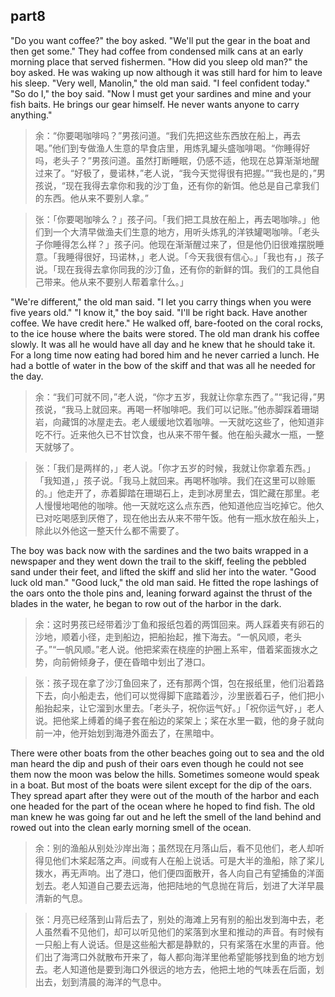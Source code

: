 ## part8

"Do you want coffee?" the boy asked. "We'll put the gear in the boat and then get some." They had coffee from condensed milk cans at an early morning place that served fishermen. "How did you sleep old man?" the boy asked. He was waking up now although it was still hard for him to leave his sleep. "Very well, Manolin," the old man said. "I feel confident today." "So do I," the boy said. "Now I must get your sardines and mine and your fish baits. He brings our gear himself. He never wants anyone to carry anything."
> 余：“你要喝咖啡吗？”男孩问道。“我们先把这些东西放在船上，再去喝。”他们到专做渔人生意的早食店里，用炼乳罐头盛咖啡喝。“你睡得好吗，老头子？”男孩问道。虽然打断睡眠，仍感不适，他现在总算渐渐地醒过来了。“好极了，曼诺林，”老人说，“我今天觉得很有把握。”“我也是的，”男孩说，“现在我得去拿你和我的沙丁鱼，还有你的新饵。他总是自己拿我们的东西。他从来不要别人拿。”

> 张：「你要喝咖啡么？」孩子问。「我们把工具放在船上，再去喝咖啡。」他们到一个大清早做渔夫们生意的地方，用听头炼乳的洋铁罐喝咖啡。「老头子你睡得怎么样？」孩子问。他现在渐渐醒过来了，但是他仍旧很难摆脱睡意。「我睡得很好，玛诺林，」老人说。「今天我很有信心。」「我也有，」孩子说。「现在我得去拿你同我的沙汀鱼，还有你的新鲜的饵。我们的工具他自己带来。他从来不要别人帮着拿什么。」

"We're different," the old man said. "I let you carry things when you were five years old." "I know it," the boy said. "I'll be right back. Have another coffee. We have credit here." He walked off, bare-footed on the coral rocks, to the ice house where the baits were stored. The old man drank his coffee slowly. It was all he would have all day and he knew that he should take it. For a long time now eating had bored him and he never carried a lunch. He had a bottle of water in the bow of the skiff and that was all he needed for the day.
> 余：“我们可就不同，”老人说，“你才五岁，我就让你拿东西了。”“我记得，”男孩说，“我马上就回来。再喝一杯咖啡吧。我们可以记账。”他赤脚踩着珊瑚岩，向藏饵的冰屋走去。老人缓缓地饮着咖啡。一天就吃这些了，他知道非吃不行。近来他久已不甘饮食，也从来不带午餐。他在船头藏水一瓶，一整天就够了。

> 张：「我们是两样的，」老人说。「你才五岁的时候，我就让你拿着东西。」「我知道，」孩子说。「我马上就回来。再喝杯咖啡。我们在这里可以赊赈的。」他走开了，赤着脚踏在珊瑚石上，走到冰房里去，饵贮藏在那里。老人慢慢地喝他的咖啡。他一天就吃这么点东西，他知道他应当吃掉它。他久已对吃喝感到厌倦了，现在他出去从来不带午饭。他有一瓶水放在船头上，除此以外他这一整天什么都不需要了。

The boy was back now with the sardines and the two baits wrapped in a newspaper and they went down the trail to the skiff, feeling the pebbled sand under their feet, and lifted the skiff and slid her into the water. "Good luck old man." "Good luck," the old man said. He fitted the rope lashings of the oars onto the thole pins and, leaning forward against the thrust of the blades in the water, he began to row out of the harbor in the dark.

> 余：这时男孩已经带着沙丁鱼和报纸包着的两饵回来。两人踩着夹有卵石的沙地，顺着小径，走到船边，把船抬起，推下海去。“一帆风顺，老头子。”“一帆风顺。”老人说。他把桨索在桡座的护圈上系牢，借着桨面拨水之势，向前俯倾身子，便在昏暗中划出了港口。

> 张：孩子现在拿了沙汀鱼回来了，还有那两个饵，包在报纸里，他们沿着路下去，向小船走去，他们可以觉得脚下底踏着沙，沙里嵌着石子，他们把小船抬起来，让它溜到水里去。「老头子，祝你运气好。」「祝你运气好，」老人说。把他桨上缚着的绳子套在船边的桨架上；桨在水里一戳，他的身子就向前一冲，他开始划到海港外面去了，在黑暗中。

There were other boats from the other beaches going out to sea and the old man heard the dip and push of their oars even though he could not see them now the moon was below the hills. Sometimes someone would speak in a boat. But most of the boats were silent except for the dip of the oars. They spread apart after they were out of the mouth of the harbor and each one headed for the part of the ocean where he hoped to find fish. The old man knew he was going far out and he left the smell of the land behind and rowed out into the clean early morning smell of the ocean.

> 余：别的渔船从别处沙岸出海；虽然现在月落山后，看不见他们，老人却听得见他们木桨起落之声。间或有人在船上说话。可是大半的渔船，除了桨儿拨水，再无声响。出了港口，他们便四面散开，各人向自己有望捕鱼的洋面划去。老人知道自己要去远海，他把陆地的气息抛在背后，划进了大洋早晨清新的气息。

> 张：月亮已经落到山背后去了，别处的海滩上另有别的船出发到海中去，老人虽然看不见他们，却可以听见他们的桨落到水里和推动的声音。有时候有一只船上有人说话。但是这些船大都是静默的，只有桨落在水里的声音。他们出了海湾口外就散布开来了，每人都向海洋里他希望能够找到鱼的地方划去。老人知道他是要到海口外很远的地方去，他把土地的气味丢在后面，划出去，划到清晨的海洋的气息中。



